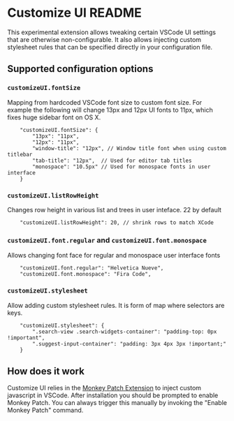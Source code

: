 # Customize UI README

This experimental extension allows tweaking certain VSCode UI settings that are otherwise non-configurable. It also allows injecting custom stylesheet rules that can be specified directly in your configuration file.

## Supported configuration options

### `customizeUI.fontSize`

Mapping from hardcoded VSCode font size to custom font size. For example the following will change 13px and 12px UI fonts to 11px, which fixes huge sidebar font on OS X.

```jsonc
    "customizeUI.fontSize": {
        "13px": "11px",
        "12px": "11px",
        "window-title": "12px", // Window title font when using custom titlebar
        "tab-title": "12px",  // Used for editor tab titles
        "monospace": "10.5px" // Used for monospace fonts in user interface
    }
```

### `customizeUI.listRowHeight`

Changes row height in various list and trees in user inteface. 22 by default

```jsonc
    "customizeUI.listRowHeight": 20, // shrink rows to match XCode
```

### `customizeUI.font.regular` and `customizeUI.font.monospace`

Allows changing font face for regular and monospace user interface fonts

```jsonc
    "customizeUI.font.regular": "Helvetica Nueve",
    "customizeUI.font.monospace": "Fira Code",
```

### `customizeUI.stylesheet`

Allow adding custom stylesheet rules. It is form of map where selectors are keys.

```jsonc
    "customizeUI.stylesheet": {
        ".search-view .search-widgets-container": "padding-top: 0px !important",
        ".suggest-input-container": "padding: 3px 4px 3px !important;"
    }
```

## How does it work

Customize UI relies in the [Monkey Patch Extension](https://marketplace.visualstudio.com/items?itemName=iocave.monkey-patch) to inject custom javascript in VSCode. After installation you should
be prompted to enable Monkey Patch. You can always trigger this manually by invoking the "Enable Monkey Patch" command.
